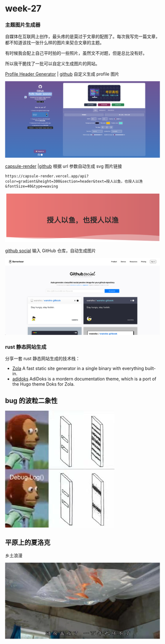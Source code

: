 # week-27



### 主题图片生成器

自媒体在互联网上创作，最头疼的是莫过于文章的配图了。每次我写完一篇文章，都不知道该找一张什么样的图片来契合文章的主题。

有时候我会配上自己平时拍的一些照片，虽然文不对题，但是总比没有好。

所以我干脆找了一批可以自定义生成图片的网站。

[Profile Header Generator](https://agreeable-pond-087f7a90f.1.azurestaticapps.net/) | [github](https://github.com/leviarista/github-profile-header-generator) 自定义生成 profile 图片

![image-20220705084037108](assets/image-20220705084037108-6989534.png)



[capsule-render](https://github.com/kyechan99/capsule-render) |[github](https://github.com/kyechan99/capsule-render) 根据 url 参数自动生成 svg 图片链接

```
https://capsule-render.vercel.app/api?color=gradient&height=300&section=header&text=授人以鱼，也授人以渔&fontSize=40&type=waving
```

![image-20220705105537518](assets/image-20220705105537518.png)



[github social](https://www.bannerbear.com/demos/github-social-preview-generator-tool) 输入 GitHub 仓库，自动生成图片

![image-20220705105342046](assets/image-20220705105342046.png)





### rust 静态网站生成

分享一套 rust 静态网站生成的技术栈：

* [Zola](https://github.com/getzola/zola) A fast static site generator in a single binary with everything built-in.
* [adidoks](https://github.com/aaranxu/adidoks) AdiDoks is a mordern documentation theme, which is a port of the Hugo theme Doks for Zola.



## bug 的波粒二象性

![image-20220706072415271](assets/image-20220706072415271.png)



## 平原上的夏洛克

乡土浪漫

![image-20220706132516135](assets/image-20220706132516135.png)